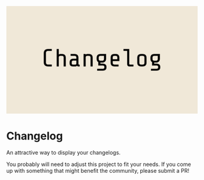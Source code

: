 ![changelog](changelog.png)
# Changelog
An attractive way to display your changelogs.

You probably will need to adjust this project to fit your needs. If you come up with something that might benefit the community, please submit a PR!